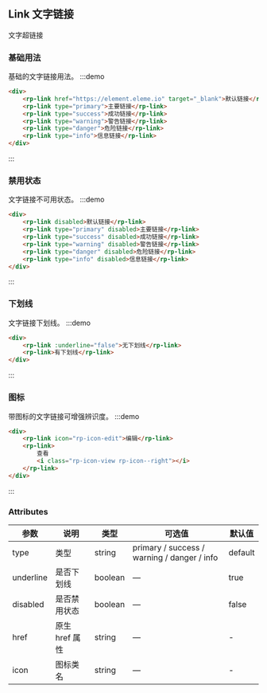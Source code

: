 ## Link 文字链接

文字超链接

### 基础用法

基础的文字链接用法。
:::demo

```html
<div>
    <rp-link href="https://element.eleme.io" target="_blank">默认链接</rp-link>
    <rp-link type="primary">主要链接</rp-link>
    <rp-link type="success">成功链接</rp-link>
    <rp-link type="warning">警告链接</rp-link>
    <rp-link type="danger">危险链接</rp-link>
    <rp-link type="info">信息链接</rp-link>
</div>
```

:::

### 禁用状态

文字链接不可用状态。
:::demo

```html
<div>
    <rp-link disabled>默认链接</rp-link>
    <rp-link type="primary" disabled>主要链接</rp-link>
    <rp-link type="success" disabled>成功链接</rp-link>
    <rp-link type="warning" disabled>警告链接</rp-link>
    <rp-link type="danger" disabled>危险链接</rp-link>
    <rp-link type="info" disabled>信息链接</rp-link>
</div>
```

:::

### 下划线

文字链接下划线。
:::demo

```html
<div>
    <rp-link :underline="false">无下划线</rp-link>
    <rp-link>有下划线</rp-link>
</div>
```

:::

### 图标

带图标的文字链接可增强辨识度。
:::demo

```html
<div>
    <rp-link icon="rp-icon-edit">编辑</rp-link>
    <rp-link>
        查看
        <i class="rp-icon-view rp-icon--right"></i>
    </rp-link>
</div>
```

:::

### Attributes

| 参数      | 说明           | 类型    | 可选值                                      | 默认值  |
| --------- | -------------- | ------- | ------------------------------------------- | ------- |
| type      | 类型           | string  | primary / success / warning / danger / info | default |
| underline | 是否下划线     | boolean | —                                           | true    |
| disabled  | 是否禁用状态   | boolean | —                                           | false   |
| href      | 原生 href 属性 | string  | —                                           | -       |
| icon      | 图标类名       | string  | —                                           | -       |
